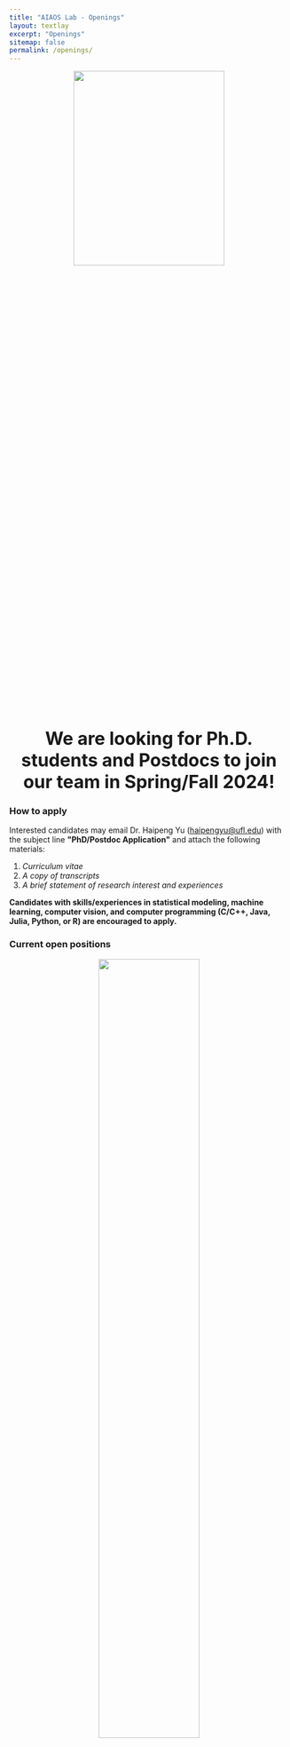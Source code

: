 ```yaml
---
title: "AIAOS Lab - Openings"
layout: textlay
excerpt: "Openings"
sitemap: false
permalink: /openings/
---
```


<figure>
<center><img src="{{ site.url }}{{ site.baseurl }}/images/carousel/uf-tower-2.jpeg" width="80%" height="30%"></center>
</figure>

<center><b><font size="6">We are looking for Ph.D. students and Postdocs to join our team in Spring/Fall 2024!</font></b></center>

### How to apply
Interested candidates may email Dr. Haipeng Yu (<haipengyu@ufl.edu>) with the subject line **"PhD/Postdoc Application"** and attach the following materials: 
1. _Curriculum vitae_
2. _A copy of transcripts_
3. _A brief statement of research interest and experiences_
 
**Candidates with skills/experiences in statistical modeling, machine learning, computer vision, and computer programming (C/C++, Java, Julia, Python, or R) are encouraged to apply.**

### Current open positions


<center><img src="{{ site.url }}{{ site.baseurl }}/images/logo/Openings_AIAOS-Lab.jpeg" width="60%" height="60%"></center>

<!--[Opening 1]({{ site.baseurl }}/downloads/GeneralPostdoc_2019_v01.pdf) -->









